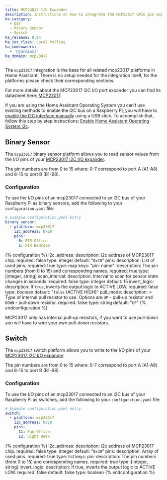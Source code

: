 ```yaml
---
title: MCP23017 I/O Expander
description: Instructions on how to integrate the MCP23017 GPIO pin expander with I2C interface into Home Assistant.
ha_category:
  - DIY
  - Binary Sensor
  - Switch
ha_release: 0.94
ha_iot_class: Local Polling
ha_codeowners:
  - '@jardiamj'
ha_domain: mcp23017
---
```


The `mcp23017` integration is the base for all related mcp23017 platforms in Home Assistant. There is no setup needed for the integration itself, for the platforms please check their corresponding sections.

For more details about the MCP23017 I2C I/O port expander you can find its datasheet here: [MCP23017](https://www.microchip.com/wwwproducts/en/MCP23017).

If you are using the Home Assistant Operating System you can’t use existing methods to enable the I2C bus on a Raspberry Pi, you will have to [enable the I2C interface manually](https://github.com/home-assistant/hassos/blob/dev/Documentation/boards/raspberrypi.md#i2c) using a USB stick. To accomplish that, follow this step by step instructions: [Enable Home Assistant Operating System i2c](https://www.home-assistant.io/hassio/enable_i2c).

## Binary Sensor

The `mcp23017` binary sensor platform allows you to read sensor values from the I/O pins of your [MCP23017 I2C I/O expander](https://www.adafruit.com/product/732).

The pin numbers are from 0 to 15 where: 0-7 correspond to port A (A1-A8) and 8-15 to port B (B1-B8).

### Configuration

To use the I/O pins of an mcp23017 connected to an I2C bus of your Raspberry Pi as binary sensors, add the following to your `configuration.yaml` file:

```yaml
# Example configuration.yaml entry
binary_sensor:
  - platform: mcp23017
    i2c_address: 0x20
    pins:
      0: PIR Office
      1: PIR Bedroom
```

{% configuration %}
i2c_address:
  description: i2c address of MCP23017 chip.
  required: false
  type: integer
  default: "`0x20`"
pins:
  description: List of used pins.
  required: true
  type: map
  keys:
    "pin: name":
      description: The pin numbers (from 0 to 15) and corresponding names.
      required: true
      type: [integer, string]
scan_interval:
  description: Interval to scan for sensor state changes in seconds.
  required: false
  type: integer
  default: 15
invert_logic:
  description: If `true`, inverts the output logic to ACTIVE LOW.
  required: false
  type: boolean
  default: "`false` (ACTIVE HIGH)"
pull_mode:
  description: >
    Type of internal pull resistor to use.
    Options are `UP` - pull-up resistor and `DOWN` - pull-down resistor.
  required: false
  type: string
  default: "`UP`"
{% endconfiguration %}

<div class='note warning'>
  MCP23017 only has internal pull-up resistors, if you want to use pull-down you will have to wire your own pull-down resistors.
</div>

## Switch

The `mcp23017` switch platform allows you to write to the I/O pins of your [MCP23017 I2C I/O expander](https://www.adafruit.com/product/732).

The pin numbers are from 0 to 15 where: 0-7 correspond to port A (A1-A8) and 8-15 to port B (B1-B8).

### Configuration

To use the I/O pins of an mcp23017 connected to an I2C bus of your Raspberry Pi as switches, add the following to your `configuration.yaml` file:

```yaml
# Example configuration.yaml entry
switch:
  - platform: mcp23017
    i2c_address: 0x20
    pins:
      11: Fan Office
      12: Light Desk
```

{% configuration %}
i2c_address:
  description: i2c address of MCP23017 chip.
  required: false
  type: integer
  default: "`0x20`"
pins:
  description: Array of used pins.
  required: true
  type: list
  keys:
    pin:
      description: The pin numbers (from 0 to 15) and corresponding names.
      required: true
      type: [integer, string]
invert_logic:
  description: If true, inverts the output logic to ACTIVE LOW.
  required: false
  default: false
  type: boolean
{% endconfiguration %}
